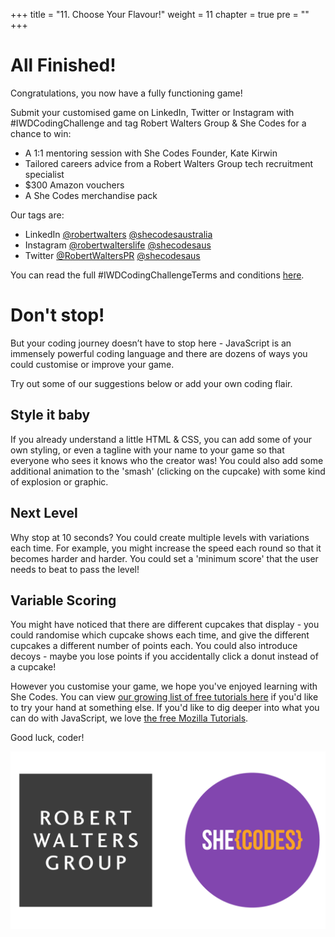 +++
title = "11. Choose Your Flavour!"
weight = 11
chapter = true
pre = ""
+++

# All Finished!

Congratulations, you now have a fully functioning game!

Submit your customised game on LinkedIn, Twitter or Instagram with #IWDCodingChallenge and tag Robert Walters Group & She Codes for a chance to win:

-   A 1:1 mentoring session with She Codes Founder, Kate Kirwin
-   Tailored careers advice from a Robert Walters Group tech recruitment specialist
-   $300 Amazon vouchers
-   A She Codes merchandise pack

Our tags are:

-   LinkedIn [@robertwalters](https://www.linkedin.com/company/robert-walters/) [@shecodesaustralia](https://www.linkedin.com/company/shecodesaustralia/)
-   Instagram [@robertwalterslife](https://www.instagram.com/robertwalterslife) [@shecodesaus](https://www.instagram.com/shecodesaus/)
-   Twitter [@RobertWaltersPR](https://twitter.com/RobertWaltersPR) [@shecodesaus](https://twitter.com/shecodesaus)

You can read the full #IWDCodingChallengeTerms and conditions [here](https://www.robertwaltersgroup.com/sustainability/diversity/international-womens-day-2021-coding-challenge/iwd-2021-terms-and-conditions.html).

# Don't stop!

But your coding journey doesn’t have to stop here - JavaScript is an immensely powerful coding language and there are dozens of ways you could customise or improve your game.

Try out some of our suggestions below or add your own coding flair.

## Style it baby

If you already understand a little HTML & CSS, you can add some of your own styling, or even a tagline with your name to your game so that everyone who sees it knows who the creator was! You could also add some additional animation to the 'smash' (clicking on the cupcake) with some kind of explosion or graphic.

## Next Level

Why stop at 10 seconds? You could create multiple levels with variations each time. For example, you might increase the speed each round so that it becomes harder and harder. You could set a 'minimum score' that the user needs to beat to pass the level!

## Variable Scoring

You might have noticed that there are different cupcakes that display - you could randomise which cupcake shows each time, and give the different cupcakes a different number of points each. You could also introduce decoys - maybe you lose points if you accidentally click a donut instead of a cupcake!

However you customise your game, we hope you've enjoyed learning with She Codes. You can view [our growing list of free tutorials here](https://shecodes.com.au/tutorials) if you'd like to try your hand at something else. If you'd like to dig deeper into what you can do with JavaScript, we love [the free Mozilla Tutorials](https://developer.mozilla.org/en-US/docs/Web/JavaScript#tutorials).

Good luck, coder!

![](images/logos.png)
